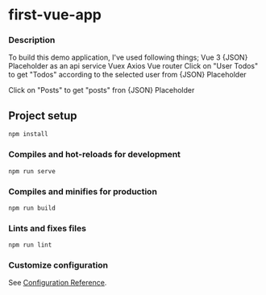 # first-vue-app

### Description
To build this demo application, I've used following things;
Vue 3
{JSON} Placeholder as an api service
Vuex
Axios
Vue router
Click on "User Todos" to get "Todos" according to the selected user from {JSON} Placeholder

Click on "Posts" to get "posts" fron {JSON} Placeholder

## Project setup
```
npm install
```

### Compiles and hot-reloads for development
```
npm run serve
```

### Compiles and minifies for production
```
npm run build
```

### Lints and fixes files
```
npm run lint
```

### Customize configuration
See [Configuration Reference](https://cli.vuejs.org/config/).
